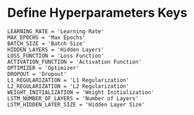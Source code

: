 # Define Hyperparameters Keys

    LEARNING_RATE = 'Learning Rate'
    MAX_EPOCHS = 'Max Epochs'
    BATCH_SIZE = 'Batch Size'
    HIDDEN_LAYERS = 'Hidden Layers'
    LOSS_FUNCTION = 'Loss Function'
    ACTIVATION_FUNCTION = 'Activation Function'
    OPTIMIZER = 'Optimizer'
    DROPOUT = 'Dropout'
    L1_REGULARIZATION = 'L1 Regularization'
    L2_REGULARIZATION = 'L2 Regularization'
    WEIGHT_INITIALIZATION = 'Weight Initialization'
    LSTM_NUMBER_OF_LAYERS = 'Number of Layers'
    LSTM_HIDDEN_LAYER_SIZE = 'Hidden Layer Size'
